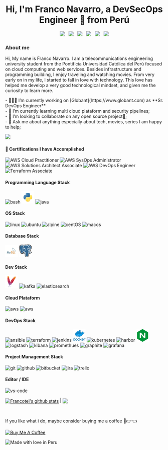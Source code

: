 <!-- Your title -->
<h1 align="center"> Hi, I'm Franco Navarro, a DevSecOps Engineer 🚀 from Perú</h1>

<p align="center">
<a href="https://www.linkedin.com/in/franconavarro/"><img src="https://img.shields.io/badge/linkedin-%230077B5.svg?&style=for-the-badge&logo=linkedin&logoColor=white"/></a>&nbsp;&nbsp;
<a href="https://github.com/francotel"><img src="https://img.shields.io/badge/github-%23000000.svg?&style=for-the-badge&logo=github&logoColor=white"/></a>&nbsp;&nbsp;
<a href="mailto:franco.navarrotel@gmail.com"><img src="https://img.shields.io/badge/gmail-%23d44638.svg?&style=for-the-badge&logo=gmail&logoColor=white"/></a>&nbsp;&nbsp;
<a href="https://instagram.com/smrtdvlpr"><img src="https://img.shields.io/badge/twitter-%231DA1F2.svg?&style=for-the-badge&logo=twitter&logoColor=white"/></a>&nbsp;&nbsp;
<a href="https://dev.to/francotel"><img src="https://img.shields.io/badge/dev.to-%230A0A0A.svg?&style=for-the-badge&logo=dev-dot-to&logoColor=white"/></a>&nbsp;&nbsp;
<a href="https://www.buymeacoffee.com/francotel"><img src="https://img.shields.io/badge/buy%20me%20a%20coffee-%23FFDD00.svg?&style=for-the-badge&logo=buy-me-a-coffee&logoColor=black"/></a>
</p>

### About me
<p align="left">Hi, My name is Franco Navarro. I am a telecommunications engineering university student from the Pontificia Universidad Católica del Perú focused on cloud computing and web services. Besides infrastructure and programming building, I enjoy traveling and watching movies.
From very early on in my life, I started to fall in love with technology. This love has helped me develop a very good technological mindset, and given me the curiosity to learn more.</p>

<p align="left">
- 👨🏽‍💻 I’m currently working on [Globant](https://www.globant.com) as **Sr. DevOps Engineer**<br>
- 🌱 I’m currently learning multi cloud plataform and security pipelines;<br>
- 🔭 I’m looking to collaborate on any open source project🤝;<br>
- 💬 Ask me about anything especially about tech, movies, series I am happy to help;<br>
</p>

<!-- ##### 👨‍💻 Some of the projects I have worked recently

- 📦 Terraform Templates for setting up Infrastructure over AWS - [Github](https://github.com/Yatharth0045/terraform-quickstart)

- 📦 Deployment of a static webpage using AWS s3 and CloudFront - [Github](https://github.com/Yatharth0045/s3-cloudFront)

- 📦 Setting up a jenkins pipeline for CI/CD of static website hosted on s3 - [Github](https://github.com/Yatharth0045/static)

- 📦 CI of a python application using circleCI - [Github](https://github.com/Yatharth0045/docker-python-app)

- 📦 Containerizing a ML MicroService and running it over Kubernetes - [Github](https://github.com/Yatharth0045/operationalize-ml-microservice-api)

- 📦 A Capstone Project for setting up end to end devops pipeline prepared during accomplishing Udacity Cloud DevOps Nanodegree - [Github](https://github.com/Yatharth0045/capstone-udacity) -->


<!-- Your github readme stats
You can use this api: https://github.com/anuraghazra/github-readme-stats
-->
  
  <!-- Your languages and tools. Be careful with the alignment. 
  You can use this sites to get logos: https://www.vectorlogo.zone or https://simpleicons.org/
  -->



![](https://komarev.com/ghpvc/?username=francotel&style=for-the-badge&color=blue)


#### 🧾 Certifications I have Accomplished
<p align="left">
<img src="https://d1.awsstatic.com/training-and-certification/certification-badges/AWS-Certified-Cloud-Practitioner_badge.634f8a21af2e0e956ed8905a72366146ba22b74c.png" alt="AWS Cloud Practitioner" width="150" height="150"/>
<img src="https://d1.awsstatic.com/training-and-certification/certification-badges/AWS-Certified-SysOps-Administrator-Associate_badge.c3586b02748654fb588633314dd66a1d6841893b.png" alt="AWS SysOps Administrator" width="150" height="150"/>
<img src="https://d1.awsstatic.com/training-and-certification/certification-badges/AWS-Certified-Solutions-Architect-Associate_badge.3419559c682629072f1eb968d59dea0741772c0f.png" alt="AWS Solutions Architect Associate" width="150" height="150"/>
<img src="https://d1.awsstatic.com/certification/badges/AWS-Certified-Data-Engineer-Associate_badge_300x300.a231ff0ff32a28adf061d3f7fa36564964b4a4b5.png" alt="AWS DevOps Engineer" width="150" height="150"/>
<img src="https://images.credly.com/images/85b9cfc4-257a-4742-878c-4f7ab4a2631b/twitter_thumb_201604_image.png" alt="Terraform Associate" width="145" height="145"/>
</p>

<!-- - 🎖 Cloud DevOps NanoDegree - [Udacity](https://graduation.udacity.com/confirm/CJFQKGVM)

- 🎖 Various Certification of Docker and Kubernetes - Pluralsight

- 🎖 AWS Concepts - LinuxAcademy

- 🎖 Packaging Applications using Helm - Pluralsight and many more...

- 🎖🎖🎖 Complete list of my certifications [here](https://stackoverflow.com/users/story/8779883) -->

#### Programming Language Stack
<p align="left">
<img src="https://www.vectorlogo.zone/logos/gnu_bash/gnu_bash-icon.svg" alt="bash" title="bash" title="bash" width="40" height="40"/>
<img src="https://raw.githubusercontent.com/github/explore/80688e429a7d4ef2fca1e82350fe8e3517d3494d/topics/python/python.png" alt="python" title="python" width="40" height="40"/>
<!-- <img src="https://raw.githubusercontent.com/github/explore/b15b6cf1726418913aafbf337a749dded180279d/topics/groovy/groovy.png" alt="groovy" title="groovy" width="40" height="40"/> -->
<img src="https://www.vectorlogo.zone/logos/java/java-icon.svg" alt="java" title="java8" width="40" height="40"/>
<!-- <img src="https://raw.githubusercontent.com/github/explore/80688e429a7d4ef2fca1e82350fe8e3517d3494d/topics/go/go.png" alt="go" title="go" width="40" height="40"/> -->
</p>

#### OS Stack
<p align="left">
<img src="https://brandlogos.net/wp-content/uploads/2020/03/Linux-logo.png" alt="linux" title="linux" width="40" height="40"/>  
<img src="https://www.vectorlogo.zone/logos/ubuntu/ubuntu-icon.svg" alt="ubuntu" title="ubuntu" width="40" height="40"/>
<img src="https://www.vectorlogo.zone/logos/alpinelinux/alpinelinux-icon.svg" alt="alpine" title="alpine" width="40" height="40"/>
<img src="https://www.vectorlogo.zone/logos/centos/centos-icon.svg" alt="centOS" title="centOS" width="40" height="40"/>
<img src="https://www.vectorlogo.zone/logos/apple/apple-icon.svg" alt="macos" title="macos" width="40" height="40"/>
</p>

#### Database Stack
<p align="left">
<img src="https://raw.githubusercontent.com/github/explore/80688e429a7d4ef2fca1e82350fe8e3517d3494d/topics/mysql/mysql.png" alt="mysql" title="mysql" width="40" height="40"/>
<img src="https://raw.githubusercontent.com/github/explore/80688e429a7d4ef2fca1e82350fe8e3517d3494d/topics/postgresql/postgresql.png" alt="postgresql" title="postgresql" width="40" height="40"/>

#### Dev Stack
<p align="left">
<img src="https://raw.githubusercontent.com/vscode-icons/vscode-icons/72101ee333eca9219ac9a7c14d4834eef8e4c64b/icons/file_type_maven.svg" alt="maven" title="maven" width="40" height="40"/>
<img src="https://www.vectorlogo.zone/logos/apache_kafka/apache_kafka-icon.svg" alt="kafka" title="kafka" width="40" height="40"/>
<img src="https://www.vectorlogo.zone/logos/elastic/elastic-icon.svg" alt="elasticsearch" title="elasticsearch" width="40" height="40"/>
</p>

#### Cloud Plataform
<p align="left">
<img src="https://download.logo.wine/logo/Amazon_Web_Services/Amazon_Web_Services-Logo.wine.png" alt="aws" title="aws" width="60" height="40"/>
<img src="https://www.vectorlogo.zone/logos/microsoft_azure/microsoft_azure-icon.svg" alt="aws" title="aws" width="40" height="40"/>
</p>

#### DevOps Stack 
<p align="left">
<img src="https://www.vectorlogo.zone/logos/ansible/ansible-icon.svg" alt="ansible" title="ansible" width="40" height="40"/>
<img src="https://www.vectorlogo.zone/logos/terraformio/terraformio-icon.svg" alt="terraform" title="terraform" width="40" height="40"/> <img src="https://www.vectorlogo.zone/logos/jenkins/jenkins-icon.svg" alt="jenkins" title="jenkins" width="40" height="40"/>
<img src="https://raw.githubusercontent.com/github/explore/80688e429a7d4ef2fca1e82350fe8e3517d3494d/topics/docker/docker.png" alt="docker" title="docker" width="40" height="40"/>
<img src="https://www.vectorlogo.zone/logos/kubernetes/kubernetes-icon.svg" alt="kubernetes" title="kubernetes" width="40" height="40"/>  <img src="https://www.vectorlogo.zone/logos/helmsh/helmsh-icon.svg" alt="harbor" title="harbor" width="40" height="40"/>
<img src="https://raw.githubusercontent.com/github/explore/85cceaeeaf993ca35664dc37ea24f9237fbbfc14/topics/nginx/nginx.png" alt="nginx" title="nginx" width="40" height="40"/>
<img src="https://www.vectorlogo.zone/logos/elasticco_logstash/elasticco_logstash-icon.svg" alt="logstash" title="logstash" width="40" height="40"/>
<img src="https://www.vectorlogo.zone/logos/elasticco_kibana/elasticco_kibana-icon.svg" alt="kibana" title="kibana" width="40" height="40"/> <img src="https://www.vectorlogo.zone/logos/prometheusio/prometheusio-icon.svg" alt="promethues" title="promethues" width="40" height="40"/> <img src="https://www.vectorlogo.zone/logos/graphiteapp/graphiteapp-icon.svg" alt="graphite" title="graphite" width="40" height="40"/>
<img src="https://www.vectorlogo.zone/logos/grafana/grafana-icon.svg" alt="grafana" title="grafana" width="40" height="40"/>
</p>

#### Project Management Stack
<p align="left"><img src="https://www.vectorlogo.zone/logos/git-scm/git-scm-icon.svg" alt="git" title="git" width="40" height="40"/>  <img src="https://www.vectorlogo.zone/logos/github/github-icon.svg" alt="github" title="github" width="40" height="40"/> <img src="https://www.vectorlogo.zone/logos/bitbucket/bitbucket-icon.svg" alt="bitbucket" title="bitbucket" width="40" height="40"/>  <img src="https://www.vectorlogo.zone/logos/atlassian_jira/atlassian_jira-icon.svg" alt="jira" title="jira" width="40" height="40"/> <img src="https://www.vectorlogo.zone/logos/trello/trello-icon.svg" alt="trello" title="trello" width="40" height="40"/></p>

#### Editor / IDE
<p align="left">
<img src="https://www.vectorlogo.zone/logos/visualstudio_code/visualstudio_code-icon.svg" alt="vs-code" title="vs-code" width="40" height="40"/>
</p>

<a href="https://github.com/francotel/github-readme-stats"><img align="center" src="https://github-readme-stats.vercel.app/api?username=francotel&show_icons=true&hide_border=true&include_all_commits=true&theme=radical&hide_border=true" alt="Francotel's github stats" /></a> | <a href="https://github.com/francotel/github-readme-stats"><img align="center" src="https://github-readme-stats.vercel.app/api/top-langs/?username=francotel&layout=compact&theme=default&hide_border=true" /></a>

<br />

If you like what i do, maybe consider buying me a coffee 🥺👉👈

<a href="https://www.buymeacoffee.com/francotel" target="_blank"><img src="https://cdn.buymeacoffee.com/buttons/v2/default-red.png" alt="Buy Me A Coffee" width="150" ></a>

![Made with love in Peru](https://madewithlove.now.sh/pe?template=for-the-badge)